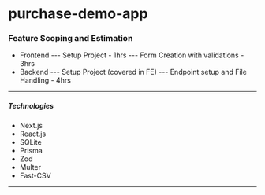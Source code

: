 # purchase-demo-app
###  Feature Scoping and Estimation
- Frontend
--- Setup Project - 1hrs
--- Form Creation with validations - 3hrs
- Backend
--- Setup Project (covered in FE)
--- Endpoint setup and File Handling - 4hrs 
-----
##### Technologies
- Next.js
- React.js 
- SQLite
- Prisma
- Zod
- Multer
- Fast-CSV
----